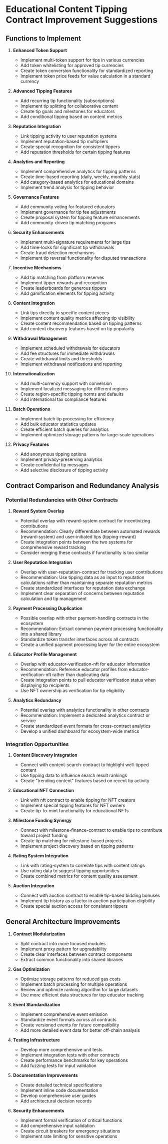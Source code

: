 # Educational Content Tipping Contract Improvement Suggestions

## Functions to Implement

1. **Enhanced Token Support**

   - Implement multi-token support for tips in various currencies
   - Add token whitelisting for approved tip currencies
   - Create token conversion functionality for standardized reporting
   - Implement token price feeds for value calculation in a standard currency

2. **Advanced Tipping Features**

   - Add recurring tip functionality (subscriptions)
   - Implement tip splitting for collaborative content
   - Create tip goals and milestones for educators
   - Add conditional tipping based on content metrics

3. **Reputation Integration**

   - Link tipping activity to user reputation systems
   - Implement reputation-based tip multipliers
   - Create special recognition for consistent tippers
   - Add reputation thresholds for certain tipping features

4. **Analytics and Reporting**

   - Implement comprehensive analytics for tipping patterns
   - Create time-based reporting (daily, weekly, monthly stats)
   - Add category-based analytics for educational domains
   - Implement trend analysis for tipping behavior

5. **Governance Features**

   - Add community voting for featured educators
   - Implement governance for tip fee adjustments
   - Create proposal system for tipping feature enhancements
   - Add community-driven tip matching programs

6. **Security Enhancements**

   - Implement multi-signature requirements for large tips
   - Add time-locks for significant tip withdrawals
   - Create fraud detection mechanisms
   - Implement tip reversal functionality for disputed transactions

7. **Incentive Mechanisms**

   - Add tip matching from platform reserves
   - Implement tipper rewards and recognition
   - Create leaderboards for generous tippers
   - Add gamification elements for tipping activity

8. **Content Integration**

   - Link tips directly to specific content pieces
   - Implement content quality metrics affecting tip visibility
   - Create content recommendation based on tipping patterns
   - Add content discovery features based on tip popularity

9. **Withdrawal Management**

   - Implement scheduled withdrawals for educators
   - Add fee structures for immediate withdrawals
   - Create withdrawal limits and thresholds
   - Implement withdrawal notifications and reporting

10. **Internationalization**

    - Add multi-currency support with conversion
    - Implement localized messaging for different regions
    - Create region-specific tipping norms and defaults
    - Add international tax compliance features

11. **Batch Operations**

    - Implement batch tip processing for efficiency
    - Add bulk educator statistics updates
    - Create efficient batch queries for analytics
    - Implement optimized storage patterns for large-scale operations

12. **Privacy Features**
    - Add anonymous tipping options
    - Implement privacy-preserving analytics
    - Create confidential tip messages
    - Add selective disclosure of tipping activity

## Contract Comparison and Redundancy Analysis

### Potential Redundancies with Other Contracts

1. **Reward System Overlap**

   - Potential overlap with reward-system contract for incentivizing contributions
   - Recommendation: Clearly differentiate between automated rewards (reward-system) and user-initiated tips (tipping-reward)
   - Create integration points between the two systems for comprehensive reward tracking
   - Consider merging these contracts if functionality is too similar

2. **User Reputation Integration**

   - Overlap with user-reputation-contract for tracking user contributions
   - Recommendation: Use tipping data as an input to reputation calculations rather than maintaining separate reputation metrics
   - Create standardized interfaces for reputation data exchange
   - Implement clear separation of concerns between reputation calculation and tip management

3. **Payment Processing Duplication**

   - Possible overlap with other payment-handling contracts in the ecosystem
   - Recommendation: Extract common payment processing functionality into a shared library
   - Standardize token transfer interfaces across all contracts
   - Create a unified payment processing layer for the entire ecosystem

4. **Educator Profile Management**

   - Overlap with educator-verification-nft for educator information
   - Recommendation: Reference educator profiles from educator-verification-nft rather than duplicating data
   - Create integration points to pull educator verification status when displaying tip recipients
   - Use NFT ownership as verification for tip eligibility

5. **Analytics Redundancy**
   - Potential overlap with analytics functionality in other contracts
   - Recommendation: Implement a dedicated analytics contract or service
   - Create standardized event formats for cross-contract analytics
   - Develop a unified dashboard for ecosystem-wide metrics

### Integration Opportunities

1. **Content Discovery Integration**

   - Connect with content-search-contract to highlight well-tipped content
   - Use tipping data to influence search result rankings
   - Create "trending content" features based on recent tip activity

2. **Educational NFT Connection**

   - Link with nft contract to enable tipping for NFT creators
   - Implement special tipping features for NFT owners
   - Create tip-to-mint functionality for educational NFTs

3. **Milestone Funding Synergy**

   - Connect with milestone-finance-contract to enable tips to contribute toward project funding
   - Create tip matching for milestone-based projects
   - Implement project discovery based on tipping patterns

4. **Rating System Integration**

   - Link with rating-system to correlate tips with content ratings
   - Use rating data to suggest tipping opportunities
   - Create combined metrics for content quality assessment

5. **Auction Integration**
   - Connect with auction contract to enable tip-based bidding bonuses
   - Implement tip history as a factor in auction participation eligibility
   - Create special auction access for consistent tippers

## General Architecture Improvements

1. **Contract Modularization**

   - Split contract into more focused modules
   - Implement proxy pattern for upgradability
   - Create clear interfaces between contract components
   - Extract common functionality into shared libraries

2. **Gas Optimization**

   - Optimize storage patterns for reduced gas costs
   - Implement batch processing for multiple operations
   - Review and optimize ranking algorithm for large datasets
   - Use more efficient data structures for top educator tracking

3. **Event Standardization**

   - Implement comprehensive event emission
   - Standardize event formats across all contracts
   - Create versioned events for future compatibility
   - Add more detailed event data for better off-chain analysis

4. **Testing Infrastructure**

   - Develop more comprehensive unit tests
   - Implement integration tests with other contracts
   - Create performance benchmarks for key operations
   - Add fuzzing tests for input validation

5. **Documentation Improvements**

   - Create detailed technical specifications
   - Implement inline code documentation
   - Develop comprehensive user guides
   - Add architectural decision records

6. **Security Enhancements**
   - Implement formal verification of critical functions
   - Add comprehensive input validation
   - Create circuit breakers for emergency situations
   - Implement rate limiting for sensitive operations

